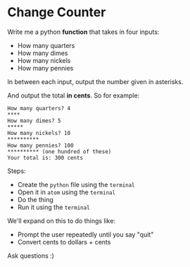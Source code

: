# Change Counter
Write me a python **function** that takes in four inputs:
- How many quarters
- How many dimes
- How many nickels
- How many pennies

In between each input, output the number given in asterisks.

And output the total **in cents**. So for example:
```
How many quarters? 4
****
How many dimes? 5
*****
How many nickels? 10
**********
How many pennies? 100
********** (one hundred of these)
Your total is: 300 cents
```
Steps:
- Create the `python` file using the `terminal`
- Open it in `atom` using the `terminal`
- Do the thing
- Run it using the `terminal`


We'll expand on this to do things like:
- Prompt the user repeatedly until you say "quit"
- Convert cents to dollars + cents

Ask questions :)
